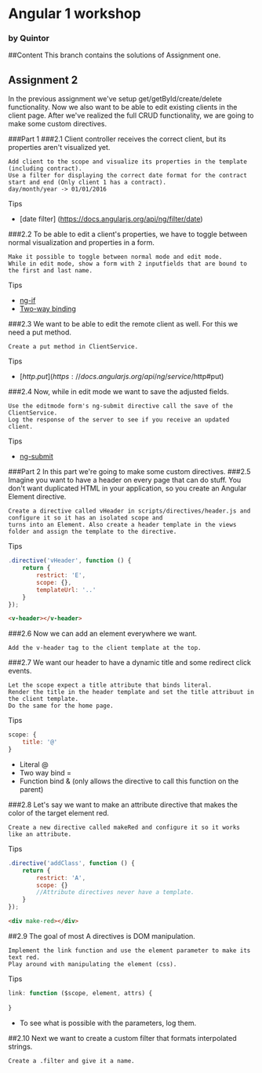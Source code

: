 # Angular 1 workshop
### by Quintor

##Content
This branch contains the solutions of Assignment one.

## Assignment 2
In the previous assignment we've setup get/getById/create/delete functionality.
Now we also want to be able to edit existing clients in the client page.
After we've realized the full CRUD functionality, we are going to make some
custom directives.

###Part 1
###2.1
Client controller receives the correct client, but its properties aren't visualized yet.
```
Add client to the scope and visualize its properties in the template (including contract).
Use a filter for displaying the correct date format for the contract start and end (Only client 1 has a contract).
day/month/year -> 01/01/2016
```

Tips
- [date filter] (https://docs.angularjs.org/api/ng/filter/date)

###2.2 
To be able to edit a client's properties, we have to toggle between normal visualization and properties in a form.
```
Make it possible to toggle between normal mode and edit mode.
While in edit mode, show a form with 2 inputfields that are bound to the first and last name.
```

Tips
- [ng-if](https://docs.angularjs.org/api/ng/directive/ngIf)
- [Two-way binding](https://docs.angularjs.org/api/ng/directive/ngModel)

###2.3
We want to be able to edit the remote client as well. For this we need a put method.
```
Create a put method in ClientService.
```
Tips
- [$http.put](https://docs.angularjs.org/api/ng/service/$http#put)

###2.4
Now, while in edit mode we want to save the adjusted fields.
```
Use the editmode form's ng-submit directive call the save of the ClientService.
Log the response of the server to see if you receive an updated client.
```
Tips
- [ng-submit](https://docs.angularjs.org/api/ng/directive/ngSubmit)

###Part 2
In this part we're going to make some custom directives.
###2.5
Imagine you want to have a header on every page that can do stuff. You don't want duplicated HTML in your application,
so you create an Angular Element directive.
```
Create a directive called vHeader in scripts/directives/header.js and configure it so it has an isolated scope and
turns into an Element. Also create a header template in the views folder and assign the template to the directive.
```

Tips
```javascript
.directive('vHeader', function () {
    return {
        restrict: 'E',
        scope: {},
        templateUrl: '..'
    }
});
```
```html
<v-header></v-header>
```

###2.6 
Now we can add an <v-header></v-header> element everywhere we want.
```
Add the v-header tag to the client template at the top.
```

###2.7
We want our header to have a dynamic title and some redirect click events.
```
Let the scope expect a title attribute that binds literal.
Render the title in the header template and set the title attribuut in the client template.
Do the same for the home page.
```

Tips
```javascript
scope: {
    title: '@'
}
```
- Literal @
- Two way bind =
- Function bind & (only allows the directive to call this function on the parent)

###2.8
Let's say we want to make an attribute directive that makes the color of the target element red.
```
Create a new directive called makeRed and configure it so it works like an attribute.
```

Tips
```javascript
.directive('addClass', function () {
    return {
        restrict: 'A',
        scope: {}
        //Attribute directives never have a template.
    }
});
```
```html
<div make-red></div>
```
##2.9
The goal of most A directives is DOM manipulation.
```
Implement the link function and use the element parameter to make its text red.
Play around with manipulating the element (css).
```

Tips
```javascript
link: function ($scope, element, attrs) {
	
}
```
- To see what is possible with the parameters, log them.

##2.10
Next we want to create a custom filter that formats interpolated strings.
```
Create a .filter and give it a name.
```
```javascript

```
